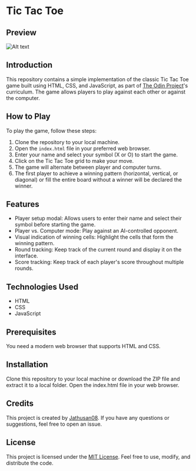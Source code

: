 # Tic Tac Toe

## Preview

<img src="![alt text](image.png)" alt="Alt text" width="800" height="350">

## Introduction

This repository contains a simple implementation of the classic Tic Tac Toe game built using HTML, CSS, and JavaScript, as part of [The Odin Project](https://www.theodinproject.com/lessons/node-path-javascript-tic-tac-toe/)'s curriculum. The game allows players to play against each other or against the computer.

## How to Play

To play the game, follow these steps:

1. Clone the repository to your local machine.
2. Open the `index.html` file in your preferred web browser.
3. Enter your name and select your symbol (X or O) to start the game.
4. Click on the Tic Tac Toe grid to make your move.
5. The game will alternate between player and computer turns.
6. The first player to achieve a winning pattern (horizontal, vertical, or diagonal) or fill the entire board without a winner will be declared the winner.

## Features

- Player setup modal: Allows users to enter their name and select their symbol before starting the game.
- Player vs. Computer mode: Play against an AI-controlled opponent.
- Visual indication of winning cells: Highlight the cells that form the winning pattern.
- Round tracking: Keep track of the current round and display it on the interface.
- Score tracking: Keep track of each player's score throughout multiple rounds.

## Technologies Used

- HTML
- CSS
- JavaScript

## Prerequisites

You need a modern web browser that supports HTML and CSS.

## Installation

Clone this repository to your local machine or download the ZIP file and extract it to a local folder. Open the index.html file in your web browser.

## Credits

This project is created by [Jathusan08](https://github.com/Jathusan08). If you have any questions or suggestions, feel free to open an issue.

## License

This project is licensed under the [MIT License](LICENSE). Feel free to use, modify, and distribute the code.
